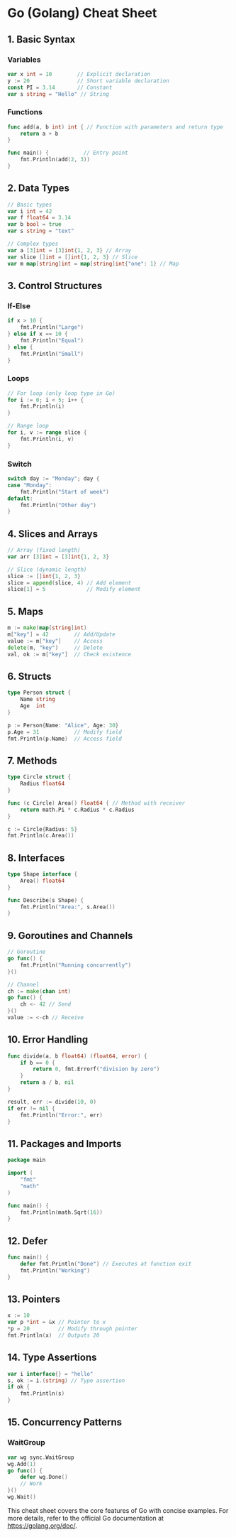 # Go (Golang) Cheat Sheet

## 1. Basic Syntax
### Variables
```go
var x int = 10        // Explicit declaration
y := 20               // Short variable declaration
const PI = 3.14       // Constant
var s string = "Hello" // String
```

### Functions
```go
func add(a, b int) int { // Function with parameters and return type
    return a + b
}

func main() {           // Entry point
    fmt.Println(add(2, 3))
}
```

## 2. Data Types
```go
// Basic types
var i int = 42
var f float64 = 3.14
var b bool = true
var s string = "text"

// Complex types
var a [3]int = [3]int{1, 2, 3} // Array
var slice []int = []int{1, 2, 3} // Slice
var m map[string]int = map[string]int{"one": 1} // Map
```

## 3. Control Structures
### If-Else
```go
if x > 10 {
    fmt.Println("Large")
} else if x == 10 {
    fmt.Println("Equal")
} else {
    fmt.Println("Small")
}
```

### Loops
```go
// For loop (only loop type in Go)
for i := 0; i < 5; i++ {
    fmt.Println(i)
}

// Range loop
for i, v := range slice {
    fmt.Println(i, v)
}
```

### Switch
```go
switch day := "Monday"; day {
case "Monday":
    fmt.Println("Start of week")
default:
    fmt.Println("Other day")
}
```

## 4. Slices and Arrays
```go
// Array (fixed length)
var arr [3]int = [3]int{1, 2, 3}

// Slice (dynamic length)
slice := []int{1, 2, 3}
slice = append(slice, 4) // Add element
slice[1] = 5             // Modify element
```

## 5. Maps
```go
m := make(map[string]int)
m["key"] = 42        // Add/Update
value := m["key"]    // Access
delete(m, "key")     // Delete
val, ok := m["key"]  // Check existence
```

## 6. Structs
```go
type Person struct {
    Name string
    Age  int
}

p := Person{Name: "Alice", Age: 30}
p.Age = 31           // Modify field
fmt.Println(p.Name)  // Access field
```

## 7. Methods
```go
type Circle struct {
    Radius float64
}

func (c Circle) Area() float64 { // Method with receiver
    return math.Pi * c.Radius * c.Radius
}

c := Circle{Radius: 5}
fmt.Println(c.Area())
```

## 8. Interfaces
```go
type Shape interface {
    Area() float64
}

func Describe(s Shape) {
    fmt.Println("Area:", s.Area())
}
```

## 9. Goroutines and Channels
```go
// Goroutine
go func() {
    fmt.Println("Running concurrently")
}()

// Channel
ch := make(chan int)
go func() {
    ch <- 42 // Send
}()
value := <-ch // Receive
```

## 10. Error Handling
```go
func divide(a, b float64) (float64, error) {
    if b == 0 {
        return 0, fmt.Errorf("division by zero")
    }
    return a / b, nil
}

result, err := divide(10, 0)
if err != nil {
    fmt.Println("Error:", err)
}
```

## 11. Packages and Imports
```go
package main

import (
    "fmt"
    "math"
)

func main() {
    fmt.Println(math.Sqrt(16))
}
```

## 12. Defer
```go
func main() {
    defer fmt.Println("Done") // Executes at function exit
    fmt.Println("Working")
}
```

## 13. Pointers
```go
x := 10
var p *int = &x // Pointer to x
*p = 20         // Modify through pointer
fmt.Println(x)  // Outputs 20
```

## 14. Type Assertions
```go
var i interface{} = "hello"
s, ok := i.(string) // Type assertion
if ok {
    fmt.Println(s)
}
```

## 15. Concurrency Patterns
### WaitGroup
```go
var wg sync.WaitGroup
wg.Add(1)
go func() {
    defer wg.Done()
    // Work
}()
wg.Wait()
```

This cheat sheet covers the core features of Go with concise examples. For more details, refer to the official Go documentation at https://golang.org/doc/.

</xaiArtifact>